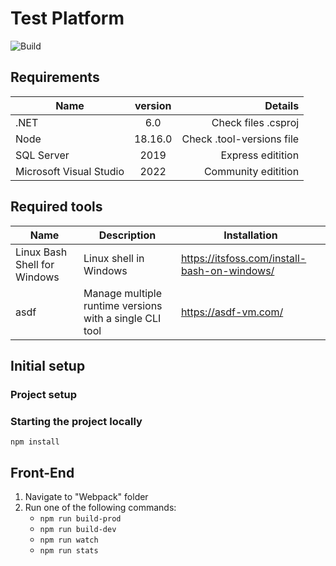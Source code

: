 # Test Platform

![Build](https://github.com/PetarKTodorov/test-platform/actions/workflows/dotnet.yml/badge.svg)

## Requirements

|  Name                      | version       | Details                              |
| -------------------------- |:-------------:| -----------------------------------: |
| .NET                       | 6.0           | Check files .csproj                  |
| Node                       | 18.16.0       | Check .tool-versions file            |
| SQL Server                 | 2019          | Express editition                    |
| Microsoft Visual Studio    | 2022          | Community editition                  |

## Required tools

|  Name                        |  Description             | Installation                                 |
| ---------------------------- | ------------------------ | -------------------------------------------- |
| Linux Bash Shell for Windows | Linux shell in Windows   | https://itsfoss.com/install-bash-on-windows/ |
| asdf                         | Manage multiple runtime versions with a single CLI tool | https://asdf-vm.com/                |


## Initial setup

### Project setup

### Starting the project locally
```shell
npm install
```

## Front-End

1. Navigate to "Webpack" folder
2. Run one of the  following commands:
    * `npm run build-prod`
    * `npm run build-dev`
    * `npm run watch`
    * `npm run stats`  
